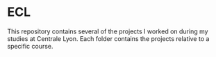 # ECL
This repository contains several of the projects I worked on during my studies at Centrale Lyon. Each folder contains the projects relative to a specific course.
